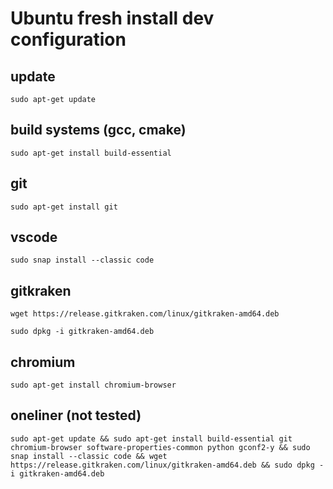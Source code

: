# Ubuntu fresh install dev configuration

## update

`sudo apt-get update`

## build systems (gcc, cmake)

`sudo apt-get install build-essential`

## git
`sudo apt-get install git`

## vscode

`sudo snap install --classic code`

## gitkraken
  
`wget https://release.gitkraken.com/linux/gitkraken-amd64.deb`

`sudo dpkg -i gitkraken-amd64.deb`

## chromium

`sudo apt-get install chromium-browser`

## oneliner (not tested)
`sudo apt-get update && sudo apt-get install build-essential git chromium-browser software-properties-common python gconf2-y && sudo snap install --classic code && wget https://release.gitkraken.com/linux/gitkraken-amd64.deb && sudo dpkg -i gitkraken-amd64.deb`